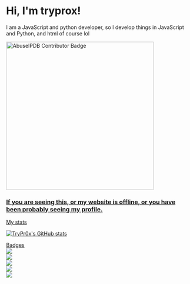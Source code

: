# Hi, I'm tryprox!

I am a JavaScript and python developer, so I develop things in JavaScript and Python, and html of course lol

<a href="https://www.abuseipdb.com/user/105648" title="AbuseIPDB is an IP address blacklist for webmasters and sysadmins to report IP addresses engaging in abusive behavior on their networks">
<img src="https://www.abuseipdb.com/contributor/105648.svg" alt="AbuseIPDB Contributor Badge" style="width: 401px;">

### If you are seeing this, or my website is offline, or you have been probably seeing my profile.

My stats

![TryPr0x's GitHub stats](https://github-readme-stats.vercel.app/api?username=trypr0x&show_icons=true&theme=dracula)

Badges
<br>
![](https://img.shields.io/badge/html5-%23E34F26.svg?style=for-the-badge&logo=html5&logoColor=white)
<br>
![](https://img.shields.io/badge/javascript-%23323330.svg?style=for-the-badge&logo=javascript&logoColor=%23F7DF1E)
<br>
![](https://img.shields.io/badge/ovh-%23123F6D.svg?style=for-the-badge&logo=ovh&logoColor=#123F6D)
<br>
![](https://img.shields.io/badge/Cloudflare-F38020?style=for-the-badge&logo=Cloudflare&logoColor=white)
<br>
![](https://img.shields.io/badge/Vultr-007BFC.svg?style=for-the-badge&logo=vultr)

